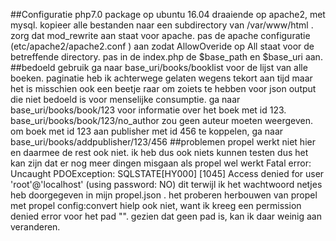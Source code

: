 ##Configuratie
php7.0 package op ubuntu 16.04 draaiende op apache2, met mysql. kopieer alle bestanden naar een subdirectory van /var/www/html . zorg dat mod_rewrite aan staat voor apache. pas de apache configuratie (etc/apache2/apache2.conf ) aan zodat AllowOveride op All staat voor de betreffende directory. pas in de index.php de $base_path en $base_uri aan. 
##bedoeld gebruik
ga naar base_uri/books/booklist voor de lijst van alle boeken. paginatie heb ik achterwege gelaten wegens tekort aan tijd maar het is misschien ook een beetje raar om zoiets te hebben voor json output die niet bedoeld is voor menselijke consumptie.
ga naar base_uri/books/book/123 voor informatie over het boek met id 123. base_uri/books/book/123/no_author zou geen auteur moeten weergeven. 
om boek met id 123 aan publisher met id 456 te koppelen, ga naar base_uri/books/addpublisher/123/456 
##problemen
propel werkt niet hier en daarmee de rest ook niet. ik heb dus ook niets kunnen testen dus het kan zijn dat er nog meer dingen misgaan als propel wel werkt
 Fatal error: Uncaught PDOException: SQLSTATE[HY000] [1045] Access denied for user 'root'@'localhost' (using password: NO) 
dit terwijl ik het wachtwoord netjes heb doorgegeven in mijn propel.json . het proberen herbouwen van propel met propel config:convert hielp ook niet, want ik kreeg een permission denied error voor het pad "". gezien dat geen pad is, kan ik daar weinig aan veranderen. 
